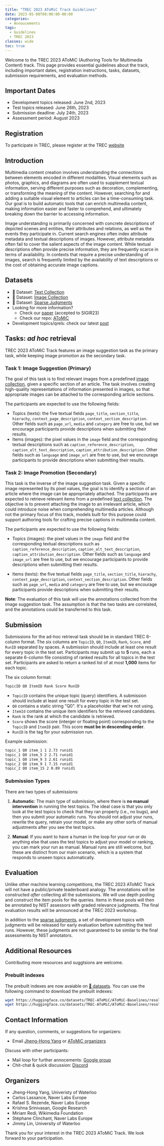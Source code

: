 ```yaml
---
title: "TREC 2023 AToMiC Track Guidelines"
date: 2023-05-08T08:00:00-00:00
categories:
  - Annoucements
tags:
  - Guidelines
  - TREC 2023
classes: wide
toc: true
---
```


Welcome to the TREC 2023 AToMiC (Authoring Tools for Multimedia Content) track. 
This page provides essential guidelines about the track, including important dates, registration instructions, tasks, datasets, submission requirements, and evaluation methods.

## Important Dates
- Development topics released: June 2nd, 2023
- Test topics released: June 26th, 2023
- Submission deadline: July 24th, 2023
- Assessment period: August 2023


## Registration
To participate in TREC, please register at the TREC [website](https://ir.nist.gov/trecsubmit.open/application.html)


## Introduction
Multimedia content creation involves understanding the connections between elements encoded in different modalities.
Visual elements such as photos, graphics, and diagrams are often used to supplement textual information, serving different purposes such as decoration, complementing, or transforming the meaning of the content. 
However, searching for and adding a suitable visual element to articles can be a time-consuming task. 
Our goal is to build automatic tools that can enrich multimedia content, making information easier and faster to comprehend, and ultimately breaking down the barrier to accessing information.

Image understanding is primarily concerned with concrete descriptions of depicted scenes and entities, their attributes and relations, as well as the events they participate in.
Current search engines often index attribute metadata and textual descriptions of images.
However, attribute metadata often fail to cover the salient aspects of the image content.
While textual descriptions often provide precise information, they are frequently scarce in terms of availability. 
In contexts that require a precise understanding of images, search is frequently limited by the availability of text descriptions or the cost of obtaining accurate image captions.


## Datasets
- 🤗 Dataset: [Text Collection](https://huggingface.co/datasets/TREC-AToMiC/AToMiC-Texts-v0.2.1)
- 🤗 Dataset: [Image Collection](https://huggingface.co/datasets/TREC-AToMiC/AToMiC-Images-v0.2)
- 🤗 Dataset: [Sparse Judgments](https://huggingface.co/datasets/TREC-AToMiC/AToMiC-Qrels-v0.2)
- Looking for more information?
  - Check our [paper](https://arxiv.org/abs/2304.01961) (accepted to SIGIR23)
  - Check our repo: [AToMiC](https://github.com/TREC-AToMiC/AToMiC)
- Development topics/qrels: check our latest [post](/annoucements/dev-queries/)


## Tasks: *ad hoc* retrieval
TREC 2023 AToMiC Track features an image suggestion task as the primary task, while keeping image promotion as the secondary task.


### Task 1: Image Suggestion (Primary)
The goal of this task is to find relevant images from a predefined [image collection](https://huggingface.co/datasets/TREC-AToMiC/AToMiC-Images-v0.2), given a specific section of an article.
The task involves creating high-quality representations of information presented in images, so that appropriate images can be attached to the corresponding article sections.

The participants are expected to use the following fields:
- Topics (texts): the five textual fields `page_title`, `section_title`, `hierachy`, `context_page_description`, `context_section_description`. 
Other fields such as `page_url`, `media` and `category` are free to use, but we encourage participants provide descriptions when submitting their results.
- Items (images): the pixel values in the `image` field and the corresponding textual descriptions such as `caption_reference_description`, `caption_alt_text_description`, `caption_attribution_description`.
Other fields such as `language` and `image_url` are free to use, but we encourage participants to provide descriptions when submitting their results.


### Task 2: Image Promotion (Secondary)
This task is the inverse of the image suggestion task. 
Given a specific image represented by its pixel values, the goal is to identify a section of an article where the image can be appropriately attached.
The participants are expected to retrieve relevant items from a predefined [text collection](https://huggingface.co/datasets/TREC-AToMiC/AToMiC-Texts-v0.2.1).
The objective is to prevent attaching the image to an irrelevant article, which could introduce noise when comprehending multimedia articles. 
Although not the primary focus of this track, models built for this purpose could support authoring tools for crafting precise captions in multimedia content.

The participants are expected to use the following fields:
- Topics (images): the pixel values in the `image` field and the corresponding textual descriptions such as `caption_reference_description`, `caption_alt_text_description`, `caption_attribution_description`.
Other fields such as `language` and `image_url` are free to use, but we encourage participants to provide descriptions when submitting their results.

- Items (texts): the five textual fields `page_title`, `section_title`, `hierachy`, `context_page_description`, `context_section_description`. 
Other fields such as `page_url`, `media` and `category` are free to use, but we encourage participants provide descriptions when submitting their results.

**Note**:
The evaluation of this task will use the annotations collected from the image suggestion task. 
The assumption is that the two tasks are correlated, and the annotations could be transferred to this task.


## Submission
Submissions for the ad-hoc retrieval task should be in standard TREC 6-column format. 
The six columns are `TopicID`, `Q0`, `ItemID`, `Rank`, `Score`, and `RunID` separated by spaces. 
A submission should include at least one result for every topic in the test set. 
Participants may submit up to **5** runs, each a separate 6-column file consisting of ranked results for all topics in the test set. 
Participants are asked to return a ranked list of at most **1,000** items for each topic.

The six column format: 
```bash
TopicID Q0 ItemID Rank Score RunID
```
- `TopicID` contains the unique topic (query) identifiers. A submission should include at least one result for every topic in the test set.
- `Q0` contains a static string "Q0". It's a placeholder that we're not using.
- `ItemId` contains the unique item identifiers for the retrieved candidates.
- `Rank` is the rank at which the candidate is retrieved.
- `Score` shows the score (interger or floating point) corresponding to the `TopicID` and `ItemID` pair. This score **must be in descending order**.
- `RunID` is the tag for your submission run.

Example submission:
```bash
topic_1 Q0 item_1 1 2.73 runid1
topic_1 Q0 item_5 2 2.71 runid1
topic_1 Q0 item_9 3 2.61 runid1
topic_2 Q0 item_9 1 7.15 runid1
topic_2 Q0 item_15 2 0.89 runid1
```


### Submission Types
There are two types of submissions:

1. **Automatic**:
The main type of submission, where there is **no manual intervention** in running the test topics. 
The ideal case is that you only look at the test topics to check that they ran properly (i.e., no bugs), and then you submit your automatic runs.
You should not adjust your runs, rewrite the query, retrain your model, or make any other sorts of manual adjustments after you see the test topics.

2. **Manual**:
If you want to have a human in the loop for your run or do anything else that uses the test topics to adjust your model or ranking, you can mark your run as manual. 
Manual runs are still welcome, but these are distinct from our main scenario, which is a system that responds to unseen topics automatically.


## Evaluation
Unlike other machine learning competitions, the TREC 2023 AToMiC Track will not have a public/private leaderboard analogy. 
The annotations will be constructed *after* collecting all the submissions. 
We will use depth pooling and construct the item pools for the queries. 
Items in these pools will then be annotated by NIST assessors with graded relevance judgments.
The final evaluation results will be announced at the TREC 2023 workshop.

In addition to the [sparse judgments](https://huggingface.co/datasets/TREC-AToMiC/AToMiC-Qrels-v0.2), a set of development topics with judgments will be released for early evaluation before submitting the test runs. 
However, these judgments are not guaranteed to be similar to the final assessments by NIST annotators.


## Additional Resources
Contributing more resources and suggtsions are welcome.

### Prebuilt indexes
The prebuilt indexes are now avaiable on [🤗 datasets](https://huggingface.co/datasets/TREC-AToMiC/AToMiC-Baselines).
You can use the following command to download the prebuilt indexes:
```bash
wget https://huggingface.co/datasets/TREC-AToMiC/AToMiC-Baselines/resolve/main/indexes/ViT-L-14.laion2b_s32b_b82k.image.faiss.flat.tar.gz
wget https://huggingface.co/datasets/TREC-AToMiC/AToMiC-Baselines/resolve/main/indexes/ViT-L-14.laion2b_s32b_b82k.text.faiss.flat.tar.gz
``` 


## Contact Information
If any question, comments, or suggestions for organizers:
- Email [Jheng-Hong Yang](mailto:jheng-hong.yang@uwaterloo.ca) or [AToMiC organizers](mailto:trec-atomic-organizers@googlegroups.com)

Discuss with other participants:
- Mail loop for further annocements: [Google group](https://groups.google.com/g/atomic-participants)
- Chit-chat & quick discussion: [Discord](https://discord.gg/pgDMArnGAH)


## Organizers
- Jheng-Hong Yang, Univeristy of Waterloo
- Carlos Lassance, Naver Labs Europe
- Rafael S. Rezende, Naver Labs Europe
- Krishna Srinivasan, Google Research
- Miriam Redi, Wikimedia Foundation
- Stéphane Clinchant, Naver Labs Europe
- Jimmy Lin, University of Waterloo

Thank you for your interest in the TREC 2023 AToMiC Track. We look forward to your participation.
